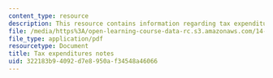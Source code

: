 ```yaml
---
content_type: resource
description: This resource contains information regarding tax expenditures notes.
file: /media/https%3A/open-learning-course-data-rc.s3.amazonaws.com/14-471-public-economics-i-fall-2012/322183b94092d7e8950af34548a46066_MIT14_471F12_tax_expend.pdf
file_type: application/pdf
resourcetype: Document
title: Tax expenditures notes
uid: 322183b9-4092-d7e8-950a-f34548a46066
---
```

